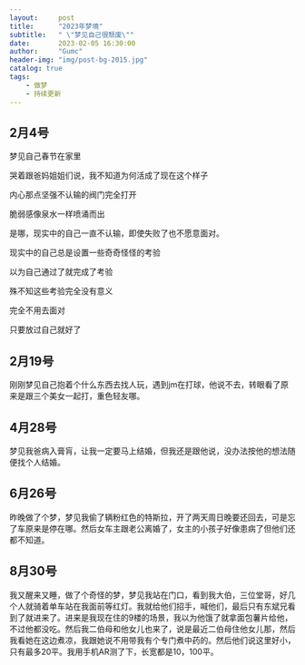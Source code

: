 ```yaml
---
layout:     post
title:      "2023年梦境"
subtitle:   " \"梦见自己很颓废\""
date:       2023-02-05 16:30:00
author:     "Gumc"
header-img: "img/post-bg-2015.jpg"
catalog: true
tags:
    - 做梦
    - 持续更新
---
```

## 2月4号

梦见自己春节在家里

哭着跟爸妈姐姐们说，我不知道为何活成了现在这个样子

内心那点坚强不认输的阀门完全打开

脆弱感像泉水一样喷涌而出

是哪，现实中的自己一直不认输，即使失败了也不愿意面对。

现实中的自己总是设置一些奇奇怪怪的考验

以为自己通过了就完成了考验

殊不知这些考验完全没有意义

完全不用去面对

只要放过自己就好了

## 2月19号

刚刚梦见自己抱着个什么东西去找人玩，遇到jm在打球，他说不去，转眼看了原来是跟三个美女一起打，重色轻友哪。

## 4月28号

梦见我爸病入膏肓，让我一定要马上结婚，但我还是跟他说，没办法按他的想法随便找个人结婚。

## 6月26号

昨晚做了个梦，梦见我偷了辆粉红色的特斯拉，开了两天周日晚要还回去，可是忘了车原来是停在哪。然后女车主跟老公离婚了，女主的小孩子好像患病了但他们还都不知道。

## 8月30号

我又醒来又睡，做了个奇怪的梦，梦见我站在门口，看到我大伯，三位堂哥，好几个人就骑着单车站在我面前等红灯。我就给他们招手，喊他们，最后只有东斌兄看到了就进来了。进来是我现在住的9楼的场景，我以为他饿了就拿面包薯片给他，不过他都没吃。然后我二伯母和他女儿也来了，说是最近二伯母住他女儿那，然后我看她在这边煮凉，我跟她说不用带我有个专门煮中药的。然后他们说这里好小，只有最多20平。我用手机AR测了下，长宽都是10，100平。

